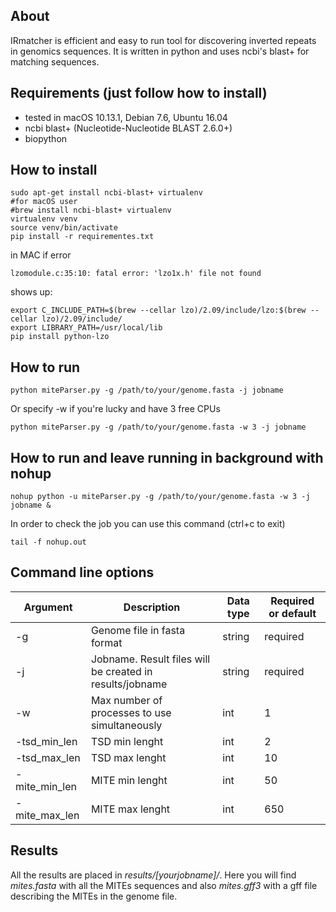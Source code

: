 ## About

IRmatcher is efficient and easy to run tool for discovering inverted repeats in genomics sequences. It is written in python and uses ncbi's blast+ for matching sequences. 

## Requirements (just follow how to install)
 - tested in macOS 10.13.1, Debian 7.6, Ubuntu 16.04
 - ncbi blast+ (Nucleotide-Nucleotide BLAST 2.6.0+)
 - biopython

## How to install
```
sudo apt-get install ncbi-blast+ virtualenv 
#for macOS user 
#brew install ncbi-blast+ virtualenv
virtualenv venv
source venv/bin/activate
pip install -r requirementes.txt
```
in MAC if error 

```
lzomodule.c:35:10: fatal error: 'lzo1x.h' file not found
```
shows up:

```
export C_INCLUDE_PATH=$(brew --cellar lzo)/2.09/include/lzo:$(brew --cellar lzo)/2.09/include/
export LIBRARY_PATH=/usr/local/lib
pip install python-lzo
```

## How to run
```
python miteParser.py -g /path/to/your/genome.fasta -j jobname
```
Or specify -w if you're lucky and have 3 free CPUs
```
python miteParser.py -g /path/to/your/genome.fasta -w 3 -j jobname
```

## How to run and leave running in background with nohup
```
nohup python -u miteParser.py -g /path/to/your/genome.fasta -w 3 -j jobname &
```

In order to check the job you can use this command (ctrl+c to exit)
```
tail -f nohup.out
```
## Command line options
| Argument  | Description | Data type  | Required or default |
| ------------- | ------------- | ------------- | ------------- |
| -g  | Genome file in fasta format  | string  | required  |
| -j  | Jobname. Result files will be created in results/jobname   | string  | required  |
| -w  | Max number of processes to use simultaneously  | int  | 1  |
| -tsd_min_len  | TSD min lenght  | int  | 2  |
| -tsd_max_len  | TSD max lenght  | int  | 10  |
| -mite_min_len  | MITE min lenght  | int  | 50  |
| -mite_max_len  | MITE max lenght  | int  | 650  |



## Results
All the results are placed in _results/[yourjobname]/_. 
Here you will find _mites.fasta_ with all the MITEs sequences 
and also _mites.gff3_ with a gff file describing the MITEs in the genome file.